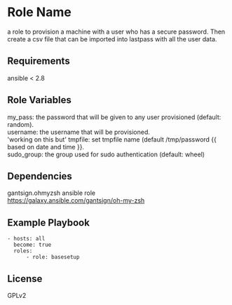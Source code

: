 Role Name
=========

a role to provision a machine with a user who has a secure password. Then create a csv file that can be imported into lastpass with all the user data.

Requirements
------------
ansible < 2.8

Role Variables
--------------

my_pass: the password that will be given to any user provisioned (default: random).  
username: the username that will be provisioned.  
'working on this but' tmpfile: set tmpfile name  (default /tmp/password {{ based on date and time }}.  
sudo_group: the group used for sudo authentication (default: wheel)

Dependencies
------------
gantsign.ohmyzsh ansible role  
https://galaxy.ansible.com/gantsign/oh-my-zsh

Example Playbook
----------------

    - hosts: all 
      become: true
      roles: 
          - role: basesetup
License
-------

GPLv2